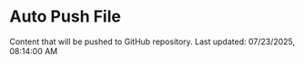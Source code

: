 # Auto Push File

Content that will be pushed to GitHub repository.
Last updated: 07/23/2025, 08:14:00 AM